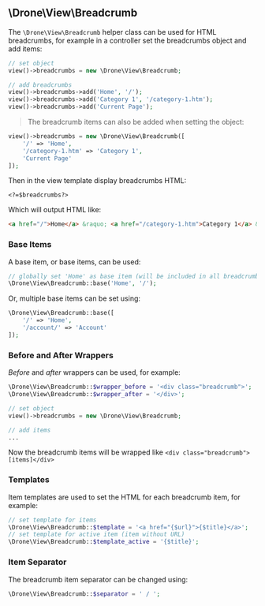 ## \Drone\View\Breadcrumb

The `\Drone\View\Breadcrumb` helper class can be used for HTML breadcrumbs, for example in a controller set the breadcrumbs object and add items:
```php
// set object
view()->breadcrumbs = new \Drone\View\Breadcrumb;

// add breadcrumbs
view()->breadcrumbs->add('Home', '/');
view()->breadcrumbs->add('Category 1', '/category-1.htm');
view()->breadcrumbs->add('Current Page');
```
> The breadcrumb items can also be added when setting the object:
```php
view()->breadcrumbs = new \Drone\View\Breadcrumb([
	'/' => 'Home',
	'/category-1.htm' => 'Category 1',
	'Current Page'
]);
```

Then in the view template display breadcrumbs HTML:
```html+php
<?=$breadcrumbs?>
```
Which will output HTML like:
```html
<a href="/">Home</a> &raquo; <a href="/category-1.htm">Category 1</a> &raquo; Current Page
```

### Base Items
A base item, or base items, can be used:
```php
// globally set 'Home' as base item (will be included in all breadcrumbs)
\Drone\View\Breadcrumb::base('Home', '/');
```
Or, multiple base items can be set using:
```php
\Drone\View\Breadcrumb::base([
	'/' => 'Home',
	'/account/' => 'Account'
]);
```

### Before and After Wrappers
*Before* and *after* wrappers can be used, for example:
```php
\Drone\View\Breadcrumb::$wrapper_before = '<div class="breadcrumb">';
\Drone\View\Breadcrumb::$wrapper_after = '</div>';

// set object
view()->breadcrumbs = new \Drone\View\Breadcrumb;

// add items
...
```
Now the breadcrumb items will be wrapped like `<div class="breadcrumb">[items]</div>`

### Templates
Item templates are used to set the HTML for each breadcrumb item, for example:
```php
// set template for items
\Drone\View\Breadcrumb::$template = '<a href="{$url}">{$title}</a>';
// set template for active item (item without URL)
\Drone\View\Breadcrumb::$template_active = '{$title}';
```

### Item Separator
The breadcrumb item separator can be changed using:
```php
\Drone\View\Breadcrumb::$separator = ' / ';
```
